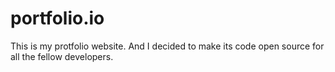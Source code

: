 # portfolio.io
This is my protfolio website. And I decided to make its code open source for all the fellow developers.
